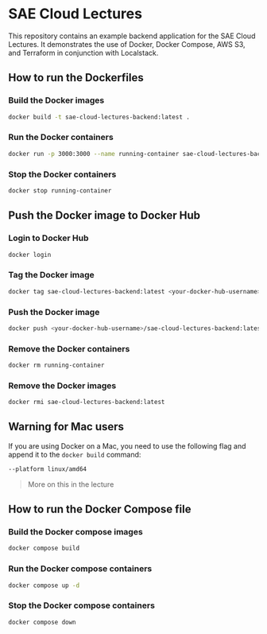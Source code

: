 # SAE Cloud Lectures

This repository contains an example backend application for the SAE Cloud Lectures. It demonstrates the use of Docker, Docker Compose, AWS S3, and Terraform in conjunction with Localstack.

## How to run the Dockerfiles

### Build the Docker images

```bash
docker build -t sae-cloud-lectures-backend:latest .
```

### Run the Docker containers

```bash
docker run -p 3000:3000 --name running-container sae-cloud-lectures-backend:latest
```

### Stop the Docker containers

```bash
docker stop running-container
```

## Push the Docker image to Docker Hub

### Login to Docker Hub

```bash
docker login
```

### Tag the Docker image

```bash
docker tag sae-cloud-lectures-backend:latest <your-docker-hub-username>/sae-cloud-lectures-backend:latest
```

### Push the Docker image

```bash
docker push <your-docker-hub-username>/sae-cloud-lectures-backend:latest
```

### Remove the Docker containers

```bash
docker rm running-container
```

### Remove the Docker images

```bash
docker rmi sae-cloud-lectures-backend:latest
```

## Warning for Mac users

If you are using Docker on a Mac, you need to use the following flag and append it to the `docker build` command:

```bash
--platform linux/amd64
```

> More on this in the lecture

## How to run the Docker Compose file

### Build the Docker compose images

```bash
docker compose build
```

### Run the Docker compose containers

```bash
docker compose up -d
```

### Stop the Docker compose containers

```bash
docker compose down
```
